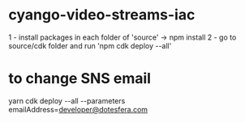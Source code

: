 # cyango-video-streams-iac

1 - install packages in each folder of 'source' -> npm install
2 - go to source/cdk folder and run 'npm cdk deploy --all'

# to change SNS email

yarn cdk deploy --all --parameters emailAddress=developer@dotesfera.com
